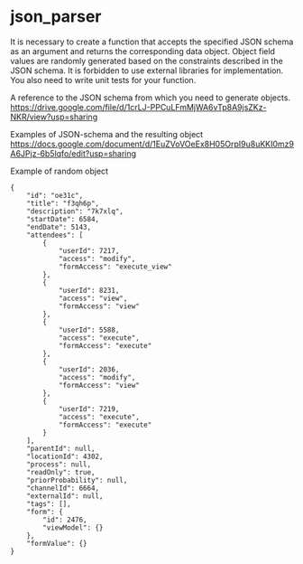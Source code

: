 # json_parser
It is necessary to create a function that accepts the specified JSON schema as an argument and returns the corresponding data object. Object field values ​​are randomly 
generated based on the constraints described in the JSON schema. It is forbidden to use external libraries for implementation. 
You also need to write unit tests for your function.

A reference to the JSON schema from which you need to generate objects.
https://drive.google.com/file/d/1crLJ-PPCuLFmMjWA6vTp8A9jsZKz-NKR/view?usp=sharing

Examples of JSON-schema and the resulting object
https://docs.google.com/document/d/1EuZVoVOeEx8H05OrpI9u8uKKI0mz9A6JPjz-6b5lqfo/edit?usp=sharing

Example of random object 
```
{
    "id": "oe31c",
    "title": "f3qh6p",
    "description": "7k7xlq",
    "startDate": 6584,
    "endDate": 5143,
    "attendees": [
        {
            "userId": 7217,
            "access": "modify",
            "formAccess": "execute_view"
        },
        {
            "userId": 8231,
            "access": "view",
            "formAccess": "view"
        },
        {
            "userId": 5588,
            "access": "execute",
            "formAccess": "execute"
        },
        {
            "userId": 2036,
            "access": "modify",
            "formAccess": "view"
        },
        {
            "userId": 7219,
            "access": "execute",
            "formAccess": "execute"
        }
    ],
    "parentId": null,
    "locationId": 4302,
    "process": null,
    "readOnly": true,
    "priorProbability": null,
    "channelId": 6664,
    "externalId": null,
    "tags": [],
    "form": {
        "id": 2476,
        "viewModel": {}
    },
    "formValue": {}
}
```
